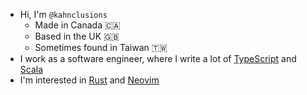 * Hi, I'm `@kahnclusions`
  * Made in Canada &#127464;&#127462;
  * Based in the UK &#127468;&#127463;
  * Sometimes found in Taiwan &#127481;&#127484;
* I work as a software engineer, where I write a lot of [TypeScript](https://github.com/microsoft/TypeScript) and [Scala](https://github.com/scala/scala-lang/)
* I'm interested in [Rust](https://github.com/rust-lang/rust) and [Neovim](https://github.com/neovim/neovim)
